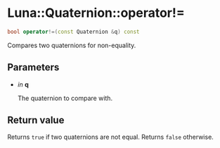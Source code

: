# Luna::Quaternion::operator!=

```c++
bool operator!=(const Quaternion &q) const
```

Compares two quaternions for non-equality. 



## Parameters
* *in* **q**

    The quaternion to compare with. 

## Return value
Returns `true` if two quaternions are not equal. Returns `false` otherwise. 

